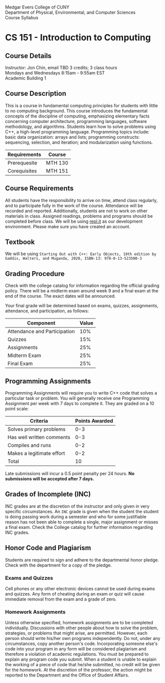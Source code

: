 Medgar Evers College of CUNY  
Department of Physical, Environmental, and Computer Sciences  
Course Syllabus

# CS 151 - Introduction to Computing

## Course Details
Instructor: Jon Chin, email TBD
3 credits; 3 class hours  
Mondays and Wednesdays 8:15am - 9:55am EST  
Academic Building 1

## Course Description
This is a course in fundamental computing principles for students with little to no computing background. This course introduces the fundamental concepts of the discipline of computing, emphasizing elementary facts concerning computer architecture, programming languages, software methodology, and algorithms. Students learn how to solve problems using C++, a high-level programming language. Programming topics include: basic data organization: arrays and lists; programming constructs: sequencing, selection, and iteration; and modularization using functions.

| Requirements | Course |
| --- | --- |
| Prerequesite | MTH 130 |
| Corequisites | MTH 151 |

## Course Requirements
All students have the responsibility to arrive on time, attend class regularly, and to participate fully in the work of the course. Attendance will be recorded and reported. Additionally, students are not to work on other materials in class. Assigned readings, problems and programs should be completed before class. We will be using [repl.it](https://replit.com/) as our development environment. Please make sure you have created an account.

## Textbook

We will be using `Starting Out with C++: Early Objects, 10th edition by Gaddis, Walters, and Muganda, 2020, ISBN-13: 978-0-13-523500-3`

## Grading Procedure
Check with the college catalog for information regarding the official grading policy. There will be a midterm exam around week 9 and a final exam at the end of the course. The exact dates will be announced.

Your final grade will be determined based on exams, quizzes, assignments, attendance, and participation, as follows:

| Component | Value |
| --- | --- |
| Attendance and Participation | 10% |
| Quizzes | 15% |
| Assignments | 25% |
| Midterm Exam | 25% |
| Final Exam | 25% |

## Programming Assignments

Programming Assignments will require you to write C++ code that solves a particular task or problem. You will generally receive one Programming Assignment per week with 7 days to complete it. They are graded on a 10 point scale:

| Criteria | Points Awarded |
| --- | --- |
| Solves primary problems | 0-3 |
| Has well written comments | 0-3 |
| Compiles and runs | 0-2 |
| Makes a legitimate effort | 0-2 |
| Total | 10 |

Late submissions will incur a 0.5 point penalty per 24 hours. **No submissions will be accepted after 7 days.**

## Grades of Incomplete (INC)
INC grades are at the discretion of the instructor and only given in very specific circumstances. An `INC` grade is given when the student the student is doing passing work during a semester and who for some justifiable reason has not been able to complete a single, major assignment or misses a final exam. Check the College catalog for further information regarding INC grades.

## Honor Code and Plagiarism
Students are required to sign and adhere to the departmental honor pledge. Check with the department for a copy of the pledge.

### Exams and Quizzes

Cell phones or any other electronic devices cannot be used during exams and quizzes. Any form of cheating during an exam or quiz will cause immediate removal from the exam and a grade of zero.

### Homework Assignments

Unless otherwise specified, homework assignments are to be completed individually. Discussions with other people about how to solve the problem, strategies, or problems that might arise, are permitted. However, each person should write his/her own programs independently.
Do not, under any circumstances, copy another person's code. Incorporating someone else's code into your program in any form will be considered plagiarism and therefore a violation of academic regulations. You must be prepared to explain any program code you submit. When a student is unable to explain the working of a piece of code that he/she submitted, no credit will be given for the homework. At the discretion of the professor, the action might be reported to the Department and the Office of Student Affairs.
